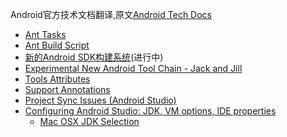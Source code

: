﻿Android官方技术文档翻译,原文[Android Tech Docs](http://tools.android.com/tech-docs)

* [Ant Tasks](ant-tasks.md)
* [Ant Build Script](ant-build-script.md)
* [新的Android SDK构建系统](new-build-system/README.md)(进行中)
* [Experimental New Android Tool Chain - Jack and Jill](jackandjill.md)
* [Tools Attributes](tools-attributes.md)
* [Support Annotations](support-annotations.md)
* [Project Sync Issues (Android Studio)](project-sync-issues-android-studio.md)
* [Configuring Android Studio: JDK, VM options, IDE properties](configuration/README.md)
    * [Mac OSX JDK Selection](configuration/osx-jdk.md)